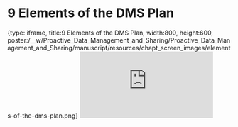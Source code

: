 # 9 Elements of the DMS Plan
 
{type: iframe, title:9 Elements of the DMS Plan, width:800, height:600, poster:/__w/Proactive_Data_Management_and_Sharing/Proactive_Data_Management_and_Sharing/manuscript/resources/chapt_screen_images/elements-of-the-dms-plan.png}
![](http://hutchdatascience.org/Proactive_Data_Management_and_Sharing/elements-of-the-dms-plan.html)
 

 
